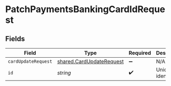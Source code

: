 # PatchPaymentsBankingCardIdRequest


## Fields

| Field                                                                | Type                                                                 | Required                                                             | Description                                                          |
| -------------------------------------------------------------------- | -------------------------------------------------------------------- | -------------------------------------------------------------------- | -------------------------------------------------------------------- |
| `cardUpdateRequest`                                                  | [shared.CardUpdateRequest](../../models/shared/cardupdaterequest.md) | :heavy_minus_sign:                                                   | N/A                                                                  |
| `id`                                                                 | *string*                                                             | :heavy_check_mark:                                                   | Unique identifier                                                    |